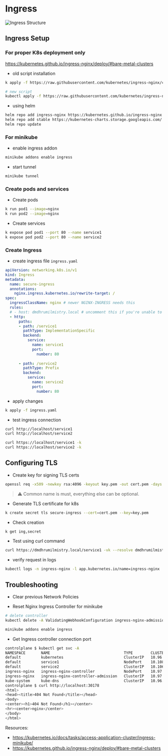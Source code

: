 # Ingress

![Ingress Structure](/.images/02-Ingress.png)

## Ingress Setup

### For proper K8s deployment only

https://kubernetes.github.io/ingress-nginx/deploy/#bare-metal-clusters

- old script installation

```bash
k apply -f https://raw.githubusercontent.com/kubernetes/ingress-nginx/controller-v0.40.2/deploy/static/provider/baremetal/deploy.yaml

# new script
kubectl apply -f https://raw.githubusercontent.com/kubernetes/ingress-nginx/controller-v1.11.1/deploy/static/provider/baremetal/deploy.yaml
```

- using helm

```bash
helm repo add ingress-nginx https://kubernetes.github.io/ingress-nginx
helm repo add stable https://kubernetes-charts.storage.googleapis.com/
helm repo update
```

### For minikube

- enable ingress addon

```bash
minikube addons enable ingress
```

- start tunnel

```bash
minikube tunnel
```

### Create pods and services

- Create pods

```bash
k run pod1 --image=nginx
k run pod2 --image=nginx
```

- Create services

```bash
k expose pod pod1 --port 80 --name service1
k expose pod pod2 --port 80 --name service2
```

### Create Ingress 

- create ingress file `ingress.yaml`

```yaml
apiVersion: networking.k8s.io/v1
kind: Ingress
metadata:
  name: secure-ingress
  annotations:
    nginx.ingress.kubernetes.io/rewrite-target: /
spec:
  ingressClassName: nginx # newer NGINX-INGRESS needs this
  rules:
  # - host: dmdhrumilmistry.local # uncomment this if you're unable to connect to ingress.
  - http:
      paths:
      - path: /service1
        pathType: ImplementationSpecific
        backend:
          service:
            name: service1
            port:
              number: 80
      
      - path: /service2
        pathType: Prefix
        backend:
          service:
            name: service2
            port:
              number: 80
```

- apply changes

```bash
k apply -f ingress.yaml
```

- test ingress connection


```bash
curl http://localhost/service1
curl http://localhost/service2

curl https://localhost/service1 -k
curl https://localhost/service2 -k
```

## Configuring TLS

- Create key for signing TLS certs

```bash
openssl req -x509 -newkey rsa:4096 -keyout key.pem -out cert.pem -days 265 -nodes 
```

> ⚠️ Common name is must, everything else can be optional.

- Generate TLS certificate for k8s

```bash
k create secret tls secure-ingress --cert=cert.pem --key=key.pem
```

- Check creation

```bash
k get ing,secret
```

- Test using curl command

```bash
curl https://dmdhrumilmistry.local/service1 -vk --resolve dmdhrumilmistry.local:443:127.0.0.1 # resolve flag is equivalent to entry in /etc/hosts
```

- verify request in logs

```bash
kubectl logs -n ingress-nginx -l app.kubernetes.io/name=ingress-nginx 
```

## Troubleshooting

- Clear previous Network Policies

- Reset Nginx Ingress Controller for minikube

```bash
# delete controller
kubectl delete -A ValidatingWebhookConfiguration ingress-nginx-admission kubectl delete namespace ingress-nginx

minikube addons enable ingress
```

- Get Ingress controller connection port

```bash
controlplane $ kubectl get svc -A 
NAMESPACE       NAME                                 TYPE        CLUSTER-IP       EXTERNAL-IP   PORT(S)                      AGE
default         kubernetes                           ClusterIP   10.96.0.1        <none>        443/TCP                      24d
default         service1                             NodePort    10.108.228.176   <none>        80:32166/TCP                 35m
default         service2                             ClusterIP   10.106.94.37     <none>        80/TCP                       35m
ingress-nginx   ingress-nginx-controller             NodePort    10.97.108.113    <none>        80:30178/TCP,443:31428/TCP   38m
ingress-nginx   ingress-nginx-controller-admission   ClusterIP   10.97.35.170     <none>        443/TCP                      38m
kube-system     kube-dns                             ClusterIP   10.96.0.10       <none>        53/UDP,53/TCP,9153/TCP       24d
controlplane $ curl http://localhost:30178
<html>
<head><title>404 Not Found</title></head>
<body>
<center><h1>404 Not Found</h1></center>
<hr><center>nginx</center>
</body>
</html>
```

Resources:
- https://kubernetes.io/docs/tasks/access-application-cluster/ingress-minikube/
- https://kubernetes.github.io/ingress-nginx/deploy/#bare-metal-clusters
